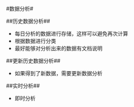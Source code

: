 #数据分析#

##历史数据分析##

* 每日分析的数据进行存储，这样可以避免再次计算
* 根据数据进行分类
* 最好能够对分析出来的数据有文档说明

##更新历史数据分析##
* 如果得到了新数据，需要更新数据分析

##实时分析##
* 即时分析
